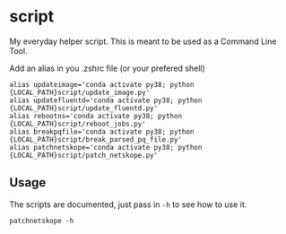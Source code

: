 # script
My everyday helper script. This is meant to be used as a Command Line Tool.

Add an alias in you .zshrc file (or your prefered shell)
```
alias updateimage='conda activate py38; python {LOCAL_PATH}script/update_image.py'
alias updatefluentd='conda activate py38; python {LOCAL_PATH}script/update_fluentd.py'
alias rebootns='conda activate py38; python {LOCAL_PATH}script/reboot_jobs.py'
alias breakpqfile='conda activate py38; python {LOCAL_PATH}script/break_parsed_pq_file.py'
alias patchnetskope='conda activate py38; python {LOCAL_PATH}script/patch_netskope.py'
```

## Usage
The scripts are documented, just pass in `-h` to see how to use it.
```
patchnetskope -h
```
